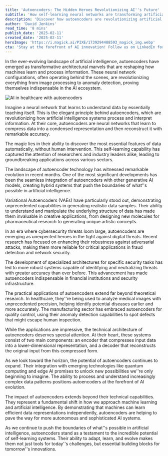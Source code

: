 ```yaml
---
title: 'Autoencoders: The Hidden Heroes Revolutionizing AI''s Future'
subtitle: 'How self-learning neural networks are transforming artificial intelligence'
description: 'Discover how autoencoders are revolutionizing artificial intelligence through self-learning capabilities and innovative applications in cybersecurity, healthcare, and beyond. These neural network configurations are reshaping data processing and pushing the boundaries of AI evolution.'
author: 'David Jenkins'
read_time: '8 mins'
publish_date: '2025-02-11'
created_date: '2025-02-11'
heroImage: 'https://i.magick.ai/PIXE/1739294488593_magick_img.webp'
cta: 'Stay at the forefront of AI innovation! Follow us on LinkedIn for the latest insights on autoencoders and breakthrough developments in artificial intelligence.'
---
```


In the ever-evolving landscape of artificial intelligence, autoencoders have emerged as transformative architectural marvels that are reshaping how machines learn and process information. These neural network configurations, often operating behind the scenes, are revolutionizing everything from image processing to anomaly detection, proving themselves indispensable in the AI ecosystem.

![AI in healthcare with autoencoders](https://i.magick.ai/PIXE/1739294488596_magick_img.webp)

Imagine a neural network that learns to understand data by essentially teaching itself. This is the elegant principle behind autoencoders, which are revolutionizing how artificial intelligence systems process and interpret information. At their core, autoencoders are neural networks that learn to compress data into a condensed representation and then reconstruct it with remarkable accuracy.

The magic lies in their ability to discover the most essential features of data automatically, without human intervention. This self-learning capability has captured the attention of researchers and industry leaders alike, leading to groundbreaking applications across various sectors.

The landscape of autoencoder technology has witnessed remarkable evolution in recent months. One of the most significant developments has been the seamless integration of autoencoders with other generative AI models, creating hybrid systems that push the boundaries of what''s possible in artificial intelligence.

Variational Autoencoders (VAEs) have particularly stood out, demonstrating unprecedented capabilities in generating realistic data samples. Their ability to understand and manipulate the underlying structure of data has made them invaluable in creative applications, from designing new molecules for pharmaceutical research to generating unique artistic concepts.

In an era where cybersecurity threats loom large, autoencoders are emerging as unexpected heroes in the fight against digital threats. Recent research has focused on enhancing their robustness against adversarial attacks, making them more reliable for critical applications in fraud detection and network security.

The development of specialized architectures for specific security tasks has led to more robust systems capable of identifying and neutralizing threats with greater accuracy than ever before. This advancement has made autoencoders indispensable in financial institutions and security infrastructure.

The practical applications of autoencoders extend far beyond theoretical research. In healthcare, they''re being used to analyze medical images with unprecedented precision, helping identify potential diseases earlier and more accurately. The manufacturing sector has embraced autoencoders for quality control, using their anomaly detection capabilities to spot defects that might escape human inspection.

While the applications are impressive, the technical architecture of autoencoders deserves special attention. At their heart, these systems consist of two main components: an encoder that compresses input data into a lower-dimensional representation, and a decoder that reconstructs the original input from this compressed form.

As we look toward the horizon, the potential of autoencoders continues to expand. Their integration with emerging technologies like quantum computing and edge AI promises to unlock new possibilities we''re only beginning to imagine. The ability to process and understand increasingly complex data patterns positions autoencoders at the forefront of AI evolution.

The impact of autoencoders extends beyond their technical capabilities. They represent a fundamental shift in how we approach machine learning and artificial intelligence. By demonstrating that machines can learn efficient data representations independently, autoencoders are helping to pave the way for more autonomous and sophisticated AI systems.

As we continue to push the boundaries of what''s possible in artificial intelligence, autoencoders stand as a testament to the incredible potential of self-learning systems. Their ability to adapt, learn, and evolve makes them not just tools for today''s challenges, but essential building blocks for tomorrow''s innovations.